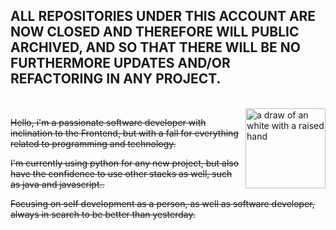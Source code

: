 ## ALL REPOSITORIES UNDER THIS ACCOUNT ARE NOW CLOSED AND THEREFORE WILL PUBLIC ARCHIVED, AND SO THAT THERE WILL BE NO FURTHERMORE UPDATES AND/OR REFACTORING IN ANY PROJECT.

<br/>

<img align="right" height="128px;" src="https://github.com/ssdev-95.png" alt="a draw of an white with a raised hand" />

~~Hello, i'm a passionate software developer with inclination to the Frontend, but with a fall for everything related to programming and technology.~~

~~I'm currently using python for any new project, but also have the confidence to use other stacks as well, such as java and javascript..~~

~~Focusing on self development as a person, as well as software developer, always in search to be better than yesterday.~~
